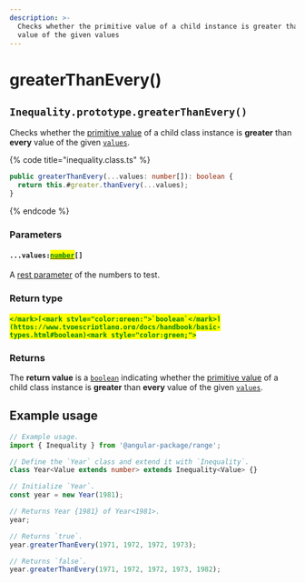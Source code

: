 ```yaml
---
description: >-
  Checks whether the primitive value of a child instance is greater than every
  value of the given values
---
```


# greaterThanEvery()

## `Inequality.prototype.greaterThanEvery()`

Checks whether the [primitive value](https://developer.mozilla.org/en-US/docs/Glossary/Primitive#primitive\_wrapper\_objects\_in\_javascript) of a child class instance is **greater** than **every** value of the given [`values`](greaterthanevery.md#...values-number).

{% code title="inequality.class.ts" %}
```typescript
public greaterThanEvery(...values: number[]): boolean {
  return this.#greater.thanEvery(...values);
}

```
{% endcode %}

### Parameters

#### `...values:`[<mark style="color:green;">`number`</mark>](https://www.typescriptlang.org/docs/handbook/basic-types.html#number)`[]`

A [rest parameter](https://developer.mozilla.org/en-US/docs/Web/JavaScript/Reference/Functions/rest\_parameters) of the numbers to test.

### Return type

#### <mark style="color:green;">``</mark>[<mark style="color:green;">`boolean`</mark>](https://www.typescriptlang.org/docs/handbook/basic-types.html#boolean)<mark style="color:green;">``</mark>

### Returns

The **return value** is a [`boolean`](https://developer.mozilla.org/en-US/docs/Web/JavaScript/Reference/Global\_Objects/Boolean) indicating whether the [primitive value](https://developer.mozilla.org/en-US/docs/Glossary/Primitive#primitive\_wrapper\_objects\_in\_javascript) of a child class instance is **greater** than **every** value of the given [`values`](greaterthanevery.md#...values-number).

## Example usage

```typescript
// Example usage.
import { Inequality } from '@angular-package/range';

// Define the `Year` class and extend it with `Inequality`.
class Year<Value extends number> extends Inequality<Value> {}

// Initialize `Year`.
const year = new Year(1981);

// Returns Year {1981} of Year<1981>.
year;

// Returns `true`.
year.greaterThanEvery(1971, 1972, 1972, 1973);

// Returns `false`.
year.greaterThanEvery(1971, 1972, 1972, 1973, 1982);
```

